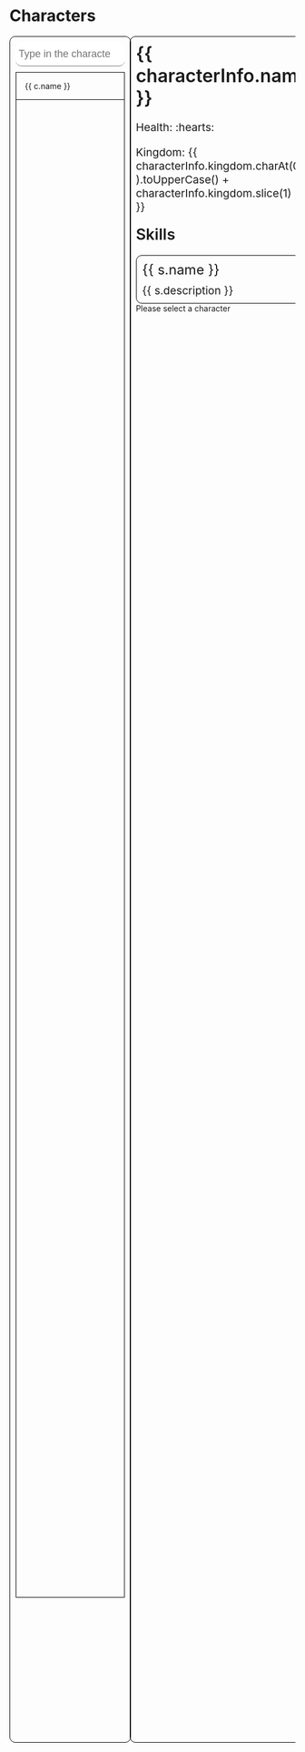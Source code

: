 # Characters

<div id="characters-wrapper">
  <div id="search">
    <input
      type="search"
      placeholder="Type in the character name here..."
      v-model="search"
    />
    <div id="character-list">
      <div 
        class="character-items"
        v-for="c in characters"
        @click="clickCharacter(c.name)"
        v-show="!search.length || c.name.toLowerCase().includes(search)" 
      >
        <div :class="`kingdom ${c.kingdom} ${c.monarch && 'zhu'}`"></div>
        <div>{{ c.name }}</div>
      </div>
    </div>
  </div>
  <div></div>
  <div id="info">
    <div v-if="characterInfo">
      <div id="name-title">
        <div style="margin-right: 10px;">{{ characterInfo.name }}</div>
        <div v-if="characterInfo.male" title="Male">:male_sign:</div>
        <div v-else title="Female">:female_sign:</div>
        <div v-if="characterInfo.monarch" title="Monarch">:crown:</div>
      </div>
      <div class="field">
        Health: 
        <span v-for="index in characterInfo.health">:hearts:</span>
      </div>
      <div class="field">Kingdom: {{ characterInfo.kingdom.charAt(0).toUpperCase() + characterInfo.kingdom.slice(1) }}</div>
      <div id="skills-title">Skills</div>
      <div id="skills-list">
        <div class="skill" v-for="s in characterInfo.skills">
          <div class="skill-name">{{ s.name }}</div>
          <div class="skill-description">{{ s.description }}</div>
        </div>
      </div>
    </div>
    <div v-else>Please select a character</div>
  </div>
</div>

<style>
  #characters-wrapper {
    display: grid;
    height: 75vh;
    overflow: hidden;
    grid-template-columns: 38% 4% 58%
  }

  #search, #info {
    width: 100%;
    min-height: 75%;
    padding: 10px;
    border: 1px solid black;
    border-radius: 10px;
  }

  #search {
    input {
      border-radius: 10px;
      margin-bottom: 10px;
    }

    #character-list {
      height: 90%;
      overflow-y: auto;
      border: 1px solid black;
    }

    .character-items {
      display: flex;
      align-items: center;
      cursor: pointer;
      padding: 15px;
      border-bottom: 1px solid black;

      .kingdom {
        width: 10px;
        height: 10px;
        margin-right: 10px;
      }

      .shu {
        background-color: red;
      }

      .wei {
        background-color: blue;
      }

      .wu {
        background-color: green;
      }
      
      .kingdomless {
        background-color: gray;
      }

      .zhu {
        border: 1px solid yellow;
      }
    }

    .character-items:hover {
      background-color: black;
    }
  }

  #info {
    overflow-y: auto;

    #name-title {
      font-size: 2rem;
      display: flex;
    }

    .field {
      font-size: 1.2rem;
      margin: 20px 0;
    }

    #skills-title {
      font-size: 1.7rem;
      margin: 20px 0;
    }

    #skills-list {
      width: 100%;
      border: 1px solid black;
      border-radius: 10px;
    }

    .skill {
      padding: 10px;
      border-bottom: 1px solid black
    }
    
    .skill:last-child {
      border-bottom: none
    }

    .skill-name {
      font-size: 1.5rem;
      font-weight: 400;
      margin-bottom: 10px;
    }

    .skill-description {
      font-size: 1.2rem;
    }

    #name-title, #skills-title {
      font-weight: 600;
    }
  }

  input {
    font-size:18px;
    padding:10px 10px 10px 5px;
    display:block;
    width:100%;
    border:none;
    border-bottom:1px solid #757575;
  }
  input:focus 		{ outline:none; }
</style>